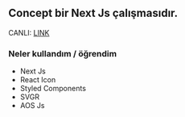 
## Concept bir Next Js çalışmasıdır.

CANLI: [LINK](https://furkancakici.github.io/concept-app-reactjs/)

### Neler kullandım / öğrendim 

- Next Js
- React Icon
- Styled Components
- SVGR
- AOS Js

